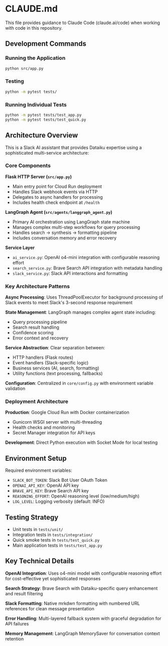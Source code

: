 # CLAUDE.md

This file provides guidance to Claude Code (claude.ai/code) when working with code in this repository.

## Development Commands

### Running the Application
```bash
python src/app.py
```

### Testing
```bash
python -m pytest tests/
```

### Running Individual Tests
```bash
python -m pytest tests/test_app.py
python -m pytest tests/test_quick.py
```

## Architecture Overview

This is a Slack AI assistant that provides Dataiku expertise using a sophisticated multi-service architecture:

### Core Components

**Flask HTTP Server (`src/app.py`)**
- Main entry point for Cloud Run deployment
- Handles Slack webhook events via HTTP
- Delegates to async handlers for processing
- Includes health check endpoint at `/health`

**LangGraph Agent (`src/agents/langgraph_agent.py`)**
- Primary AI orchestration using LangGraph state machine
- Manages complex multi-step workflows for query processing
- Handles search → synthesis → formatting pipeline
- Includes conversation memory and error recovery

**Service Layer**
- `ai_service.py`: OpenAI o4-mini integration with configurable reasoning effort
- `search_service.py`: Brave Search API integration with metadata handling
- `slack_service.py`: Slack API interactions and formatting

### Key Architecture Patterns

**Async Processing**: Uses ThreadPoolExecutor for background processing of Slack events to meet Slack's 3-second response requirement

**State Management**: LangGraph manages complex agent state including:
- Query processing pipeline
- Search result handling
- Confidence scoring
- Error context and recovery

**Service Abstraction**: Clear separation between:
- HTTP handlers (Flask routes)
- Event handlers (Slack-specific logic) 
- Business services (AI, search, formatting)
- Utility functions (text processing, fallbacks)

**Configuration**: Centralized in `core/config.py` with environment variable validation

### Deployment Architecture

**Production**: Google Cloud Run with Docker containerization
- Gunicorn WSGI server with multi-threading
- Health checks and monitoring
- Secret Manager integration for API keys

**Development**: Direct Python execution with Socket Mode for local testing

## Environment Setup

Required environment variables:
- `SLACK_BOT_TOKEN`: Slack Bot User OAuth Token
- `OPENAI_API_KEY`: OpenAI API key
- `BRAVE_API_KEY`: Brave Search API key
- `REASONING_EFFORT`: OpenAI reasoning level (low/medium/high)
- `LOG_LEVEL`: Logging verbosity (default: INFO)

## Testing Strategy

- Unit tests in `tests/unit/`
- Integration tests in `tests/integration/`
- Quick smoke tests in `tests/test_quick.py`
- Main application tests in `tests/test_app.py`

## Key Technical Details

**OpenAI Integration**: Uses o4-mini model with configurable reasoning effort for cost-effective yet sophisticated responses

**Search Strategy**: Brave Search with Dataiku-specific query enhancement and result filtering

**Slack Formatting**: Native mrkdwn formatting with numbered URL references for clean message presentation

**Error Handling**: Multi-layered fallback system with graceful degradation for API failures

**Memory Management**: LangGraph MemorySaver for conversation context retention